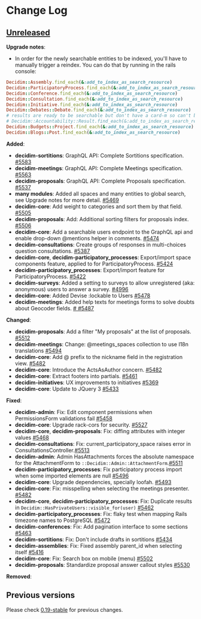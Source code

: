 # Change Log

## [Unreleased](https://github.com/decidim/decidim/tree/HEAD)

**Upgrade notes**:

- In order for the newly searchable entities to be indexed, you'll have to manually trigger a reindex. You can do that by running in the rails console:

```ruby
Decidim::Assembly.find_each(&:add_to_index_as_search_resource)
Decidim::ParticipatoryProcess.find_each(&:add_to_index_as_search_resource)
Decidim::Conference.find_each(&:add_to_index_as_search_resource)
Decidim::Consultation.find_each(&:add_to_index_as_search_resource)
Decidim::Initiative.find_each(&:add_to_index_as_search_resource)
Decidim::Debates::Debate.find_each(&:add_to_index_as_search_resource)
# results are ready to be searchable but don't have a card-m so can't be rendered
# Decidim::Accountability::Result.find_each(&:add_to_index_as_search_resource)
Decidim::Budgets::Project.find_each(&:add_to_index_as_search_resource)
Decidim::Blogs::Post.find_each(&:add_to_index_as_search_resource)
```

**Added**:

- **decidim-sortitions**: GraphQL API: Complete Sortitions specification. [\#5583](https://github.com/decidim/decidim/pull/5583)
- **decidim-meetings**: GraphQL API: Complete Meetings specification. [\#5563](https://github.com/decidim/decidim/pull/5563)
- **decidim-proposals**: GraphQL API: Complete Proposals specification. [\#5537](https://github.com/decidim/decidim/pull/5537)
- **many modules**: Added all spaces and many entities to global search, see Upgrade notes for more detail. [\#5469](https://github.com/decidim/decidim/pull/5469)
- **decidim-core**: Add weight to categories and sort them by that field. [\#5505](https://github.com/decidim/decidim/pull/5505)
- **decidim-proposals**: Add: Additional sorting filters for proposals index. [\#5506](https://github.com/decidim/decidim/pull/5506)
- **decidim-core**: Add a searchable users endpoint to the GraphQL api and enable drop-down @mentions helper in comments. [\#5474](https://github.com/decidim/decidim/pull/5474)
- **decidim-consultations**: Create groups of responses in multi-choices question consultations. [\#5387](https://github.com/decidim/decidim/pull/5387)
- **decidim-core**, **decidim-participatory_processes**: Export/import space components feature, applied to for ParticipatoryProcess. [#5424](https://github.com/decidim/decidim/pull/5424)
- **decidim-participatory_processes**: Export/import feature for ParticipatoryProcess. [#5422](https://github.com/decidim/decidim/pull/5422)
- **decidim-surveys**: Added a setting to surveys to allow unregistered (aka: anonymous) users to answer a survey. [\#4996](https://github.com/decidim/decidim/pull/4996)
- **decidim-core**: Added Devise :lockable to Users [#5478](https://github.com/decidim/decidim/pull/5478)
- **decidim-meetings**: Added help texts for meetings forms to solve doubts about Geocoder fields. [\# #5487](https://github.com/decidim/decidim/pull/5487)

**Changed**:

- **decidim-proposals**: Add a filter "My proposals" at the list of proposals. [\#5512](https://github.com/decidim/decidim/pull/5512)
- **decidim-meetings**: Change: @meetings_spaces collection to use I18n translations [#5494](https://github.com/decidim/decidim/pull/5494)
- **decidim-core**: Add @ prefix to the nickname field in the registration view. [\#5482](https://github.com/decidim/decidim/pull/5482)
- **decidim-core**: Introduce the ActsAsAuthor concern. [\#5482](https://github.com/decidim/decidim/pull/5482)
- **decidim-core**: Extract footers into partials. [#5461](https://github.com/decidim/decidim/pull/5461)
- **decidim-initiatives**: UX improvements to initiatives [#5369](https://github.com/decidim/decidim/pull/5369)
- **decidim-core**: Update to JQuery 3 [#5433](https://github.com/decidim/decidim/pull/5433)

**Fixed**:

- **decidim-admin**: Fix: Edit component permissions when PermissionsForm validations fail [\#5458](https://github.com/decidim/decidim/pull/5458)
- **decidim-core**: Upgrade rack-cors for security. [\#5527](https://github.com/decidim/decidim/pull/5527)
- **decidim-core**, **decidim-proposals**: Fix: diffing attributes with integer values [\#5468](https://github.com/decidim/decidim/pull/5468)
- **decidim-consultations**: Fix: current_participatory_space raises error in ConsultationsController.[\#5513](https://github.com/decidim/decidim/pull/5513)
- **decidim-admin**: Admin HasAttachments forces the absolute namespace for the AttachmentForm to `::Decidim::Admin::AttachmentForm`.[\#5511](https://github.com/decidim/decidim/pull/5511)
- **decidim-participatory_processes**: Fix participatory process import when some imported elements are null [\#5496](https://github.com/decidim/decidim/pull/5496)
- **decidim-core**: Upgrade dependencies, specially loofah. [\#5493](https://github.com/decidim/decidim/pull/5493)
- **decidim-core**: Fix: misspelling when selecting the meetings presenter. [\#5482](https://github.com/decidim/decidim/pull/5482)
- **decidim-core**, **decidim-participatory_processes**: Fix: Duplicate results in `Decidim::HasPrivateUsers::visible_for(user)` [\#5462](https://github.com/decidim/decidim/pull/5462)
- **decidim-participatory_processes**: Fix: flaky test when mapping Rails timezone names to PostgreSQL [\#5472](https://github.com/decidim/decidim/pull/5472)
- **decidim-conferences**: Fix: Add pagination interface to some sections [\#5463](https://github.com/decidim/decidim/pull/5463)
- **decidim-sortitions**: Fix: Don't include drafts in sortitions [\#5434](https://github.com/decidim/decidim/pull/5434)
- **decidim-assemblies**: Fix: Fixed assembly parent_id when selecting itself [#5416](https://github.com/decidim/decidim/pull/5416)
- **decidim-core**: Fix: Search box on mobile (menu) [#5502](https://github.com/decidim/decidim/pull/5502)
- **decidim-proposals**: Standardize proposal answer callout styles [#5530](https://github.com/decidim/decidim/pull/5530)

**Removed**:

## Previous versions

Please check [0.19-stable](https://github.com/decidim/decidim/blob/0.19-stable/CHANGELOG.md) for previous changes.
